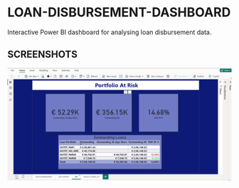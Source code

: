 # LOAN-DISBURSEMENT-DASHBOARD
Interactive Power BI dashboard for analysing loan disbursement data.

## SCREENSHOTS
![Dashboard Overview](image/KPI.png)




